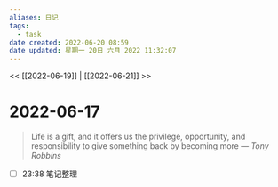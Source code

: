 ```yaml
---
aliases: 日记
tags:
  - task
date created: 2022-06-20 08:59
date updated: 星期一 20日 六月 2022 11:32:07
---
```


<< [[2022-06-19]] | [[2022-06-21]] >>

# 2022-06-17

> Life is a gift, and it offers us the privilege, opportunity, and responsibility to give something back by becoming more
> — <cite>Tony Robbins</cite>

- [ ] 23:38 笔记整理